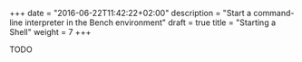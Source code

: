 +++
date = "2016-06-22T11:42:22+02:00"
description = "Start a command-line interpreter in the Bench environment"
draft = true
title = "Starting a Shell"
weight = 7
+++

TODO
